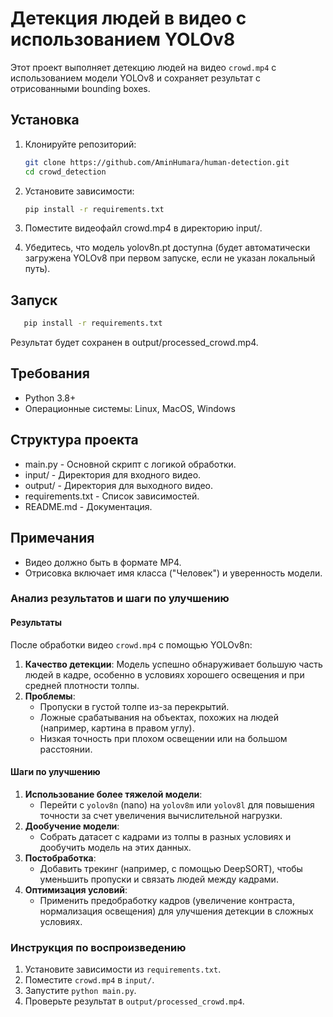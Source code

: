 # Детекция людей в видео с использованием YOLOv8

Этот проект выполняет детекцию людей на видео `crowd.mp4` с использованием модели YOLOv8 и сохраняет результат с отрисованными bounding boxes.

## Установка

1. Клонируйте репозиторий:
   ```bash
   git clone https://github.com/AminHumara/human-detection.git
   cd crowd_detection
   ```

2. Установите зависимости:
   ```bash
   pip install -r requirements.txt
   ```

3. Поместите видеофайл crowd.mp4 в директорию input/.

4. Убедитесь, что модель yolov8n.pt доступна (будет автоматически загружена YOLOv8 при первом запуске, если не указан локальный путь).

## Запуск

```bash
   pip install -r requirements.txt
   ```
Результат будет сохранен в output/processed_crowd.mp4.

## Требования

* Python 3.8+
* Операционные системы: Linux, MacOS, Windows

## Структура проекта  
* main.py - Основной скрипт с логикой обработки.
* input/ - Директория для входного видео.
* output/ - Директория для выходного видео.
* requirements.txt - Список зависимостей.
* README.md - Документация.

## Примечания 
* Видео должно быть в формате MP4.
* Отрисовка включает имя класса ("Человек") и уверенность модели.

  
### Анализ результатов и шаги по улучшению

#### Результаты
После обработки видео `crowd.mp4` с помощью YOLOv8n:
1. **Качество детекции**: Модель успешно обнаруживает большую часть людей в кадре, особенно в условиях хорошего освещения и при средней плотности толпы.
2. **Проблемы**:
   - Пропуски в густой толпе из-за перекрытий.
   - Ложные срабатывания на объектах, похожих на людей (например, картина в правом углу).
   - Низкая точность при плохом освещении или на большом расстоянии.

#### Шаги по улучшению
1. **Использование более тяжелой модели**:
   - Перейти с `yolov8n` (nano) на `yolov8m` или `yolov8l` для повышения точности за счет увеличения вычислительной нагрузки.
2. **Дообучение модели**:
   - Собрать датасет с кадрами из толпы в разных условиях и дообучить модель на этих данных.
3. **Постобработка**:
   - Добавить трекинг (например, с помощью DeepSORT), чтобы уменьшить пропуски и связать людей между кадрами.
4. **Оптимизация условий**:
   - Применить предобработку кадров (увеличение контраста, нормализация освещения) для улучшения детекции в сложных условиях.

### Инструкция по воспроизведению
1. Установите зависимости из `requirements.txt`.
2. Поместите `crowd.mp4` в `input/`.
3. Запустите `python main.py`.
4. Проверьте результат в `output/processed_crowd.mp4`.
